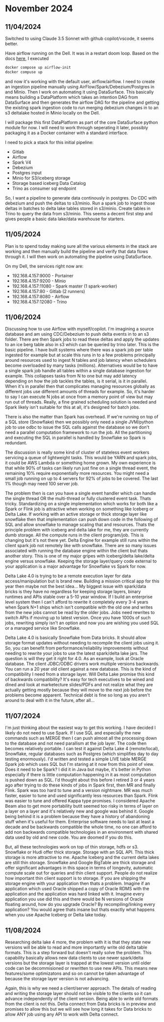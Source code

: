 # November 2024

## 11/04/2024

Switched to using Claude 3.5 Sonnet with github copilot/vscode, it seems better.

Have airflow running on the Dell. It was in a restart doom loop. Based on the docs [here](https://airflow.apache.org/docs/apache-airflow/stable/howto/docker-compose/index.html), I executed

```bash
docker compose up airflow-init
docker compuse up
```

and now it's working with the default user, airflow/airflow. I need to create an ingestion pipeline manually using AirFlow/Spark/Debezium/Postgres in and Minio. Then I work on automating it using DataSurface. This basically means building a DataPlatform which takes an intention DAG from DataSurface and then generates the airflow DAG for the pipeline and getting the existing spark ingestion code to run merging debezium changes in to an s3 deltalake hosted in Minio locally on the Dell.

I will package this first DataPlatform as part of the core DataSurface python module for now. I will need to work through seperating it later, possibly packaging it as a Docker container with a standard interface.

I need to pick a stack for this initial pipeline:

* Gitlab
* Airflow
* Spark V4
* Debezium
* Postgres input
* Minio for S3/iceberg storage
* Storage based iceberg Data Catalog
* Trino as consumer sql endpoint

So, I want a pipeline to generate data continously in postgres. Do CDC with debezium and push the deltas to s3/minio. Run a spark job to ingest those deltas in batches to delta lake tables stored in s3/minio. Create tables in Trino to query the data from s3/minio. This seems a decent first step and gives people a basic data lake/data warehouse for starters.

## 11/05/2024

Plan is to spend today making sure all the various elements in the stack are working and then manually build the pipeline and verify that data flows through it. I will then work on automating the pipeline using DataSurface.

On my Dell, the services right now are:

* 192.168.4.157:9000 - Portainer
* 192.168.4.157:9200 - Minio
* 192.168.4.157:11080 - Spark master (1 spark-worker)
* 192.168.4.157:80 - Gitlab (2 runners)
* 192.168.4.157:8080 - Airflow
* 192.168.4.157:12080 - Trino

## 11/06/2024

Discussing how to use Airflow with myself/copilot. I'm imagining a source database and am using CDC/Debezium to push delta events in to an s3 folder. There are then Spark jobs to read these deltas and apply the updates to an ice berg table also in s3 which can be queried by trino later. This is the basic pipeline. I have built systems where there was a spark job per table ingested for example but at scale this runs in to a few problems principally around resources used to ingest N tables and job latency when schedulers become overloaded by many tasks (millions). Alternatives would be to have a single spark job handle all tables within a single database ingestion for example. This collapses tasks from N to one but may add latency depending on how the job tackles the tables, is it serial, is it in parallel. When it's in parallel then that complicates managing resources globally as different jobs use different amounts of threads for example. So, it's harder to say I can execute N jobs at once from a memory point of view but may run out of threads. Really, a fine grained scheduling solution is needed and Spark likely isn't suitable for this at all, it's designed for batch jobs.

There is also the matter than Spark has overhead. If we're running on top of a SQL store (Snowflake) then we possibly only need a single JVM/python job to use odbc to issue the SQL calls against the database so we don't need a parallel computation framework to run the job. All the partitioning and executing the SQL in parallel is handled by Snowflake so Spark is redundant.

The discussion is really some kind of cluster of stateless event workers servicing a queue of lightweight tasks. This would be YARN and spark jobs, it could be AWS Lambda or something home grown. My own experience is that while 90% of tasks can likely run just fine on a single thread event, the remaining 10% require exponentially more resources. You might need a small job running on up to 4 servers for 92% of jobs to be covered. The last 1% though may need 100 server job.

The problem then is can you have a single event handler which can handle the single thread OR the multi-thread or fully clustered event task. Thats tricky. Standardizing on a single implementation which works for both like a Spark or Flink job is attractive when working on something like Iceberg or Delta Lake. If working with an active storage or thick storage layer like snowflake then that implementation can push down code in the following of SQL and allow snowflake to manage scaling that and resources. Thats the principle problem with iceberg and delta lake for me, they are currently dumb storage. All the compute runs in the client program/job. This is changing but it's not there yet. Delta Engine for example still runs within the client spark job not remotely like with snowflake. There are so many issues associated with running the database engine within the client but thats another story. This is one of my major gripes with Iceberg/delta lake/delta engine versus snowflake. Keeping the storage layer/query code external to your application is a major advantage for Snowflake vs Spark for now.

Delta Lake 4.0 is trying to be a remote execution layer for data access/manipulation but is brand new. Building a mission critical app for this year then maybe not the best idea... My biggest issue with spark/data bricks is they have no regardless for keeping storage layers, binary runtimes and APIs stable over a 5-10 year window. If I build an enterprise level system then I can't afford to rewrite it completely every 3-4 years when Spark N+1 ships which isn't compatible with the old one and writes from the new jobs cannot be read by the older jobs. Jobs need rewrites to switch APIs if moving up to latest version. Once you have 1000s of such jobs, rewriting simply isn't an option and now you are wishing you used SQL or a managed service like Snowflake.

Delta Lake 4.0 is basically Snowflake from Data bricks. It should allow storage format updates without needing to recompile the client jobs using it. So, you can benefit from performance/reliability improvements without needing to rewrite your jobs to use the latest spark/delta lake jars. The question is will they get it right for 4.0. As an example, look at Oracle database. The client JDBC/ODBC drivers work multiple versions backwards. You can run a 20 year old client against a new database. This is the kind of compatibility I need from a storage layer. Will Delta Lake promise this kind of backwards compatibility? It's easy for tech executives to be wined and dined and look at marketecture slides/PDFs and not realize what they are actually getting mostly because they will move to the next job before the problems become apparent. Technical debt is fine so long as you aren't around to deal with it in the future, after all...

## 11/07/2024

I'm just thinking about the easiest way to get this working. I have decided I likely do not need to use Spark. If I use SQL and especially the new commands such as MERGE then I can push almost all the processing down to the database and not need parallism at the job layer. The code then becomes relatively portable. I can test it against Delta Lake 4 (remote/local), Snowflake, regular databases such as Postgres (which simplifies day to day testing enormously). I'd written and tested a simple LIVE table MERGE Spark job which uses SQL but I'm staring at it now from this point of view. Does it need to be Spark? I did it in Java but maybe, it's better in Python especially if there is little computation happening in it as most computation is pushed down as SQL. I'd thought about this before I retired 3 or 4 years ago after trying to do these kinds of jobs in Spark first, then MR and finally Flink. Spark was too hard to tune and a version nightmare. MR was much faster, easier to tune and used significantly less resources than Spark. Flink was easier to tune and offered Kappa type promises. I considered Apache Beam also to get more portability butit seemed too risky in terms of layer on a layer on a layer and it's relatively new and google was behind it. Google being behind it is a problem because they have a history of abandoning stuff when it's useful for them. Enterprise software needs to last at least a decade and be backwards compatible the whole time, no one can afford to add non backwards compatible technologies in an environment with shared data used by old and new code. You are doomed if you do this.

But, all these technologies work on top of thin storage, hdfs or s3. Snowflake or Hudi offer thick storage. Storage with an SQL API. This thick storage is more attractive to me. Apache Iceberg and the current delta lakes are still thin storage. Snowflake and Google BigTable are thick storage and offer significant advantages in this space in terms of longevity, automatic compute scale out for queries and thin client support. People do not realize how important thin client support is to storage. If you are shipping the storage engine with your application then thats a problem. Imagine if an application which used Oracle shipped a copy of Oracle RDMS with the application and the application was hard linked with it. Imagine every application you use did this and there would be N versions of Oracle floating around, how do you upgrade Oracle? By recompiling/linking every application? You would agree thats insane but thats exactly what happens when you use Apache Iceberg or Delta lake today.

## 11/08/2024

Researching delta lake 4 more, the problem with it is that they state new versions will be able to read and more importantly write old delta table formats. This is a step forward but doesn't really solve the problem. This capability basically allows new data clients to use newer spark/delta versions but the storage layer is trapped at the lowest
version until older code can be decommisioned or rewritten to use new APIs. This means new features/some optimizatons and so on cannot be taken advantage of because the storage layer version is not advancing.

Again, this is why we need a client/server approach. The details of reading and writing the storage layer should not be visible to the clients so it can advance independently of the client version. Being able to write old formats from the client is not this. Delta connect from Data bricks is in preview and promises to allow this but we will see how long it takes for Data bricks to allow ANY job using any API to work with Delta connect.